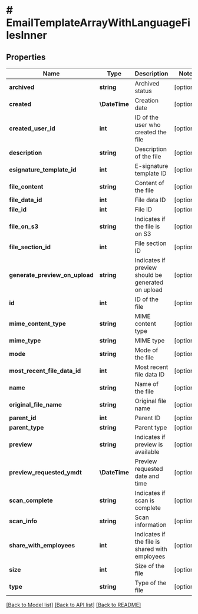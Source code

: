 # # EmailTemplateArrayWithLanguageFilesInner

## Properties

Name | Type | Description | Notes
------------ | ------------- | ------------- | -------------
**archived** | **string** | Archived status | [optional]
**created** | **\DateTime** | Creation date | [optional]
**created_user_id** | **int** | ID of the user who created the file | [optional]
**description** | **string** | Description of the file | [optional]
**esignature_template_id** | **int** | E-signature template ID | [optional]
**file_content** | **string** | Content of the file | [optional]
**file_data_id** | **int** | File data ID | [optional]
**file_id** | **int** | File ID | [optional]
**file_on_s3** | **string** | Indicates if the file is on S3 | [optional]
**file_section_id** | **int** | File section ID | [optional]
**generate_preview_on_upload** | **string** | Indicates if preview should be generated on upload | [optional]
**id** | **int** | ID of the file | [optional]
**mime_content_type** | **string** | MIME content type | [optional]
**mime_type** | **string** | MIME type | [optional]
**mode** | **string** | Mode of the file | [optional]
**most_recent_file_data_id** | **int** | Most recent file data ID | [optional]
**name** | **string** | Name of the file | [optional]
**original_file_name** | **string** | Original file name | [optional]
**parent_id** | **int** | Parent ID | [optional]
**parent_type** | **string** | Parent type | [optional]
**preview** | **string** | Indicates if preview is available | [optional]
**preview_requested_ymdt** | **\DateTime** | Preview requested date and time | [optional]
**scan_complete** | **string** | Indicates if scan is complete | [optional]
**scan_info** | **string** | Scan information | [optional]
**share_with_employees** | **int** | Indicates if the file is shared with employees | [optional]
**size** | **int** | Size of the file | [optional]
**type** | **string** | Type of the file | [optional]

[[Back to Model list]](../../README.md#models) [[Back to API list]](../../README.md#endpoints) [[Back to README]](../../README.md)
